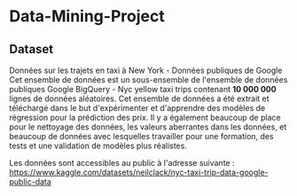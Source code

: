 # Data-Mining-Project

## Dataset
Données sur les trajets en taxi à New York - Données publiques de Google
Cet ensemble de données est un sous-ensemble de l'ensemble de données publiques Google BigQuery - Nyc yellow taxi trips contenant **10 000 000** lignes de données aléatoires. Cet ensemble de données a été extrait et téléchargé dans le but d'expérimenter et d'apprendre des modèles de régression pour la prédiction des prix. Il y a également beaucoup de place pour le nettoyage des données, les valeurs aberrantes dans les données, et beaucoup de données avec lesquelles travailler pour une formation, des tests et une validation de modèles plus réalistes.

Les données sont accessibles au public à l'adresse suivante : https://www.kaggle.com/datasets/neilclack/nyc-taxi-trip-data-google-public-data
